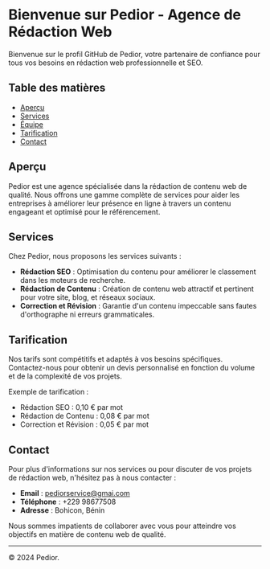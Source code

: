 # Bienvenue sur Pedior - Agence de Rédaction Web

Bienvenue sur le profil GitHub de Pedior, votre partenaire de confiance pour tous vos besoins en rédaction web professionnelle et SEO.

## Table des matières

- [Aperçu](#aperçu)
- [Services](#services)
- [Équipe](#équipe)
- [Tarification](#tarification)
- [Contact](#contact)

## Aperçu

Pedior est une agence spécialisée dans la rédaction de contenu web de qualité. Nous offrons une gamme complète de services pour aider les entreprises à améliorer leur présence en ligne à travers un contenu engageant et optimisé pour le référencement.

## Services

Chez Pedior, nous proposons les services suivants :

- **Rédaction SEO** : Optimisation du contenu pour améliorer le classement dans les moteurs de recherche.
- **Rédaction de Contenu** : Création de contenu web attractif et pertinent pour votre site, blog, et réseaux sociaux.
- **Correction et Révision** : Garantie d'un contenu impeccable sans fautes d'orthographe ni erreurs grammaticales.


## Tarification

Nos tarifs sont compétitifs et adaptés à vos besoins spécifiques. Contactez-nous pour obtenir un devis personnalisé en fonction du volume et de la complexité de vos projets.

Exemple de tarification :
- Rédaction SEO : 0,10 € par mot
- Rédaction de Contenu : 0,08 € par mot
- Correction et Révision : 0,05 € par mot

## Contact

Pour plus d'informations sur nos services ou pour discuter de vos projets de rédaction web, n'hésitez pas à nous contacter :

- **Email** : pediorservice@gmai.com
- **Téléphone** : +229 98677508
- **Adresse** : Bohicon, Bénin

Nous sommes impatients de collaborer avec vous pour atteindre vos objectifs en matière de contenu web de qualité.

---

© 2024 Pedior.
